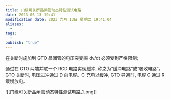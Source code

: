 ```yaml
---
title: 门级可关断晶闸管动态特性测试电路
date: 2023-06-13 19:41
modification date: 2023 六月 13日 星期二 19:41:04
aliases:
  - 
tags:
  - 
publish: "true"
---
```


在关断时施加到 GTO 晶闻管的电压突变率 dv/dt 必须受到严格限制;

通过在 GTO 两端并联一个 RCD 电路实现缓冲, 称之为“缓冲电路”或“吸收电路”。 GTO 关断时, 电压过冲通过 D 向电容。C 充电以缓冲, GTO 导通时, 电容 C 通过 R 缓慢放电。

![[门级可关断晶闸管动态特性测试电路_1.png]]
